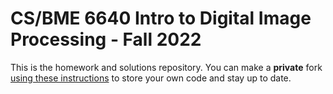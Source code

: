 # CS/BME 6640 Intro to Digital Image Processing - Fall 2022
This is the homework and solutions repository. You can make a **private** fork [using these instructions](https://gist.github.com/jakobottar/8ccc33fd21bb1abafa2b6b9ff8dee6bc) to store your own code and stay up to date.
